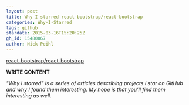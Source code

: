 ```yaml
---
layout: post
title: Why I starred react-bootstrap/react-bootstrap
categories: Why-I-Starred
tags: github
stardate: 2015-03-16T15:20:25Z
gh_id: 15480067
author: Nick Peihl
---
```


[react-bootstrap/react-bootstrap](https://github.com/react-bootstrap/react-bootstrap)

**WRITE CONTENT**

*"Why I starred" is a series of articles describing projects I star on GitHub and why I found them interesting. My hope is that you'll find them interesting as well.*

